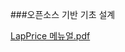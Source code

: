 
###오픈소스 기반 기초 설계

[LapPrice 메뉴얼.pdf](https://github.com/user-attachments/files/18172901/LapPrice.pdf)
